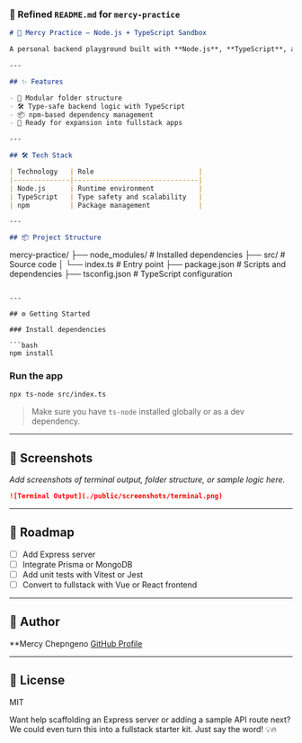 
### 📝 Refined `README.md` for `mercy-practice`

```markdown
# 🧪 Mercy Practice – Node.js + TypeScript Sandbox

A personal backend playground built with **Node.js**, **TypeScript**, and **npm**. This repo is designed for testing ideas, practicing modular architecture, and experimenting with server-side logic.

---

## ✨ Features

- 🧱 Modular folder structure
- 🛠 Type-safe backend logic with TypeScript
- 📦 npm-based dependency management
- 🚀 Ready for expansion into fullstack apps

---

## 🛠 Tech Stack

| Technology   | Role                          |
|--------------|-------------------------------|
| Node.js      | Runtime environment           |
| TypeScript   | Type safety and scalability   |
| npm          | Package management            |

---

## 📦 Project Structure

```
mercy-practice/
├── node_modules/       # Installed dependencies
├── src/                # Source code
│   └── index.ts        # Entry point
├── package.json        # Scripts and dependencies
├── tsconfig.json       # TypeScript configuration
```

---

## ⚙️ Getting Started

### Install dependencies

```bash
npm install
```

### Run the app

```bash
npx ts-node src/index.ts
```

> Make sure you have `ts-node` installed globally or as a dev dependency.

---

## 📸 Screenshots

_Add screenshots of terminal output, folder structure, or sample logic here._

```markdown
![Terminal Output](./public/screenshots/terminal.png)
```

---

## 📌 Roadmap

- [ ] Add Express server
- [ ] Integrate Prisma or MongoDB
- [ ] Add unit tests with Vitest or Jest
- [ ] Convert to fullstack with Vue or React frontend

---

## 👤 Author

**Mercy Chepngeno
[GitHub Profile](https://github.com/chep-collab)

---

## 📄 License

MIT


Want help scaffolding an Express server or adding a sample API route next? We could even turn this into a fullstack starter kit. Just say the word! 💡🔥

